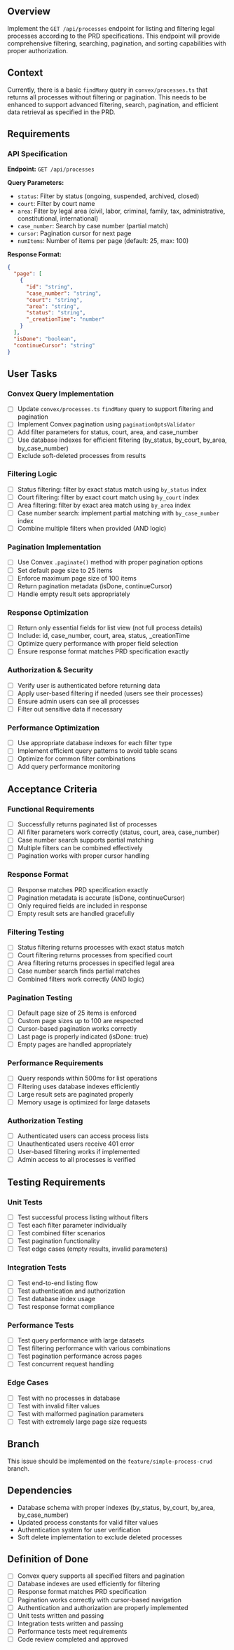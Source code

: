 ## Overview

Implement the `GET /api/processes` endpoint for listing and filtering legal processes according to the PRD specifications. This endpoint will provide comprehensive filtering, searching, pagination, and sorting capabilities with proper authorization.

## Context

Currently, there is a basic `findMany` query in `convex/processes.ts` that returns all processes without filtering or pagination. This needs to be enhanced to support advanced filtering, search, pagination, and efficient data retrieval as specified in the PRD.

## Requirements

### API Specification

**Endpoint:** `GET /api/processes`

**Query Parameters:**
- `status`: Filter by status (ongoing, suspended, archived, closed)
- `court`: Filter by court name
- `area`: Filter by legal area (civil, labor, criminal, family, tax, administrative, constitutional, international)
- `case_number`: Search by case number (partial match)
- `cursor`: Pagination cursor for next page
- `numItems`: Number of items per page (default: 25, max: 100)

**Response Format:**
```json
{
  "page": [
    {
      "id": "string",
      "case_number": "string", 
      "court": "string",
      "area": "string",
      "status": "string",
      "_creationTime": "number"
    }
  ],
  "isDone": "boolean",
  "continueCursor": "string"
}
```

## User Tasks

### Convex Query Implementation
- [ ] Update `convex/processes.ts` `findMany` query to support filtering and pagination
- [ ] Implement Convex pagination using `paginationOptsValidator`
- [ ] Add filter parameters for status, court, area, and case_number
- [ ] Use database indexes for efficient filtering (by_status, by_court, by_area, by_case_number)
- [ ] Exclude soft-deleted processes from results

### Filtering Logic
- [ ] Status filtering: filter by exact status match using `by_status` index
- [ ] Court filtering: filter by exact court match using `by_court` index  
- [ ] Area filtering: filter by exact area match using `by_area` index
- [ ] Case number search: implement partial matching with `by_case_number` index
- [ ] Combine multiple filters when provided (AND logic)

### Pagination Implementation
- [ ] Use Convex `.paginate()` method with proper pagination options
- [ ] Set default page size to 25 items
- [ ] Enforce maximum page size of 100 items
- [ ] Return pagination metadata (isDone, continueCursor)
- [ ] Handle empty result sets appropriately

### Response Optimization
- [ ] Return only essential fields for list view (not full process details)
- [ ] Include: id, case_number, court, area, status, _creationTime
- [ ] Optimize query performance with proper field selection
- [ ] Ensure response format matches PRD specification exactly

### Authorization & Security
- [ ] Verify user is authenticated before returning data
- [ ] Apply user-based filtering if needed (users see their processes)
- [ ] Ensure admin users can see all processes
- [ ] Filter out sensitive data if necessary

### Performance Optimization
- [ ] Use appropriate database indexes for each filter type
- [ ] Implement efficient query patterns to avoid table scans
- [ ] Optimize for common filter combinations
- [ ] Add query performance monitoring

## Acceptance Criteria

### Functional Requirements
- [ ] Successfully returns paginated list of processes
- [ ] All filter parameters work correctly (status, court, area, case_number)
- [ ] Case number search supports partial matching
- [ ] Multiple filters can be combined effectively
- [ ] Pagination works with proper cursor handling

### Response Format
- [ ] Response matches PRD specification exactly
- [ ] Pagination metadata is accurate (isDone, continueCursor)
- [ ] Only required fields are included in response
- [ ] Empty result sets are handled gracefully

### Filtering Testing
- [ ] Status filtering returns processes with exact status match
- [ ] Court filtering returns processes from specified court
- [ ] Area filtering returns processes in specified legal area
- [ ] Case number search finds partial matches
- [ ] Combined filters work correctly (AND logic)

### Pagination Testing
- [ ] Default page size of 25 items is enforced
- [ ] Custom page sizes up to 100 are respected
- [ ] Cursor-based pagination works correctly
- [ ] Last page is properly indicated (isDone: true)
- [ ] Empty pages are handled appropriately

### Performance Requirements
- [ ] Query responds within 500ms for list operations
- [ ] Filtering uses database indexes efficiently
- [ ] Large result sets are paginated properly
- [ ] Memory usage is optimized for large datasets

### Authorization Testing
- [ ] Authenticated users can access process lists
- [ ] Unauthenticated users receive 401 error
- [ ] User-based filtering works if implemented
- [ ] Admin access to all processes is verified

## Testing Requirements

### Unit Tests
- [ ] Test successful process listing without filters
- [ ] Test each filter parameter individually
- [ ] Test combined filter scenarios
- [ ] Test pagination functionality
- [ ] Test edge cases (empty results, invalid parameters)

### Integration Tests
- [ ] Test end-to-end listing flow
- [ ] Test authentication and authorization
- [ ] Test database index usage
- [ ] Test response format compliance

### Performance Tests
- [ ] Test query performance with large datasets
- [ ] Test filtering performance with various combinations
- [ ] Test pagination performance across pages
- [ ] Test concurrent request handling

### Edge Cases
- [ ] Test with no processes in database
- [ ] Test with invalid filter values
- [ ] Test with malformed pagination parameters
- [ ] Test with extremely large page size requests

## Branch

This issue should be implemented on the `feature/simple-process-crud` branch.

## Dependencies

- Database schema with proper indexes (by_status, by_court, by_area, by_case_number)
- Updated process constants for valid filter values
- Authentication system for user verification
- Soft delete implementation to exclude deleted processes

## Definition of Done

- [ ] Convex query supports all specified filters and pagination
- [ ] Database indexes are used efficiently for filtering
- [ ] Response format matches PRD specification
- [ ] Pagination works correctly with cursor-based navigation
- [ ] Authentication and authorization are properly implemented
- [ ] Unit tests written and passing
- [ ] Integration tests written and passing
- [ ] Performance tests meet requirements
- [ ] Code review completed and approved